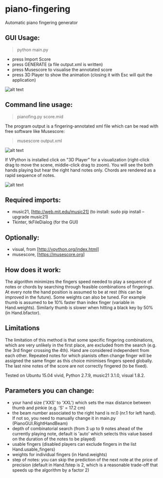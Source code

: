 # piano-fingering
Automatic piano fingering generator

## GUI Usage: 
> python main.py

- press Import Score
- press GENERATE (a file output.xml is written)
- press Musescore to visualise the annotated score
- press 3D Player to show the animation (closing it with Esc will quit the application)

![alt text](https://user-images.githubusercontent.com/32848391/31662571-42a05c94-b33f-11e7-9a5e-989fea82ad4c.png)

## Command line usage: 
> pianofing.py score.mid

The program output is a fingering-annotated xml file which can be read with free software like Musescore:
> musescore output.xml

![alt text](https://user-images.githubusercontent.com/32848391/31663245-a9e23e0c-b341-11e7-9e07-d90d4959521b.png)

If VPython is installed click on "3D Player" for a visualization (right-click drag to move the scene, middle-click drag to zoom). 
You will see the both hands playing but hear the right hand notes only. Chords are rendered as a rapid sequence of notes.

![alt text](https://user-images.githubusercontent.com/32848391/31662850-515dc946-b340-11e7-86c8-999e68451078.png)

## Required imports: 
- music21, [http://web.mit.edu/music21] (to install: sudo pip install –upgrade music21) 
- Tkinter, tkFileDialog (for the GUI)

## Optionally:
- visual, from [http://vpython.org/index.html]
- musescore, [https://musescore.org]


## How does it work:
The algorithm minimizes the fingers speed needed to play a sequence of notes or chords by searching through feasible combinations of fingerings. At every note the hand position is assumed to be at rest (this can be improved in the future). Some weights can also be tuned. For example thumb is assumed to be 10% faster than index finger (variable in Hand.weights). Similarly thumb is slower when hitting a black key by 50% (in Hand.bfactor). 

## Limitations
The limitation of this method is that some specific fingering combinations, which are very unlikely in the first place, are excluded from the search (e.g. the 3rd finger crossing the 4th). Hand are considered independent from each other.
Repeated notes for which pianists often change finger will be assigned the same finger as this choice minimises fingers speed globally.
The last nine notes of the score are not correctly fingered (to be fixed).

Tested on Ubuntu 15.04 vivid, Python 2.7.9, music21 3.1.0, visual 1.8.2.


## Parameters you can change:
- your hand size ('XXS' to 'XXL') which sets the max distance between thumb and pinkie (e.g. 'S' = 17.2 cm)
- the beam number associated to the right hand is nr.0 (nr.1 for left hand). If not so, you need to manually change it in main.py (PianoGUI.RightHandBeam)
- depth of combinatorial search (from 3 up to 9 notes ahead of the currently playing note, default is 'auto' which selects this value based on the duration of the notes to be played)
- usable fingers (disabled players can exclude fingers in the list Hand.usable_fingers)
- weights for individual fingers (in Hand.weights)
- step of notes: you can skip the prediction of the next note at the price of precision (default in Hand.fstep is 2, which is a reasonable trade-off that speeds up the algorithm by a factor 2)
